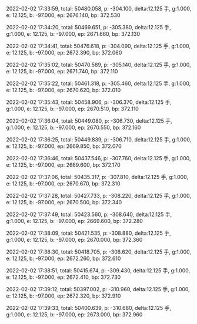 2022-02-02 17:33:59, total: 50480.058, p: -304.100, delta:12.125 手, g:1.000, e: 12.125, b: -97.000, ep: 2676.140, bp: 372.530

2022-02-02 17:34:20, total: 50469.651, p: -305.380, delta:12.125 手, g:1.000, e: 12.125, b: -97.000, ep: 2671.660, bp: 372.130

2022-02-02 17:34:41, total: 50476.618, p: -304.090, delta:12.125 手, g:1.000, e: 12.125, b: -97.000, ep: 2672.390, bp: 372.060

2022-02-02 17:35:02, total: 50470.589, p: -305.140, delta:12.125 手, g:1.000, e: 12.125, b: -97.000, ep: 2671.740, bp: 372.110

2022-02-02 17:35:22, total: 50461.318, p: -305.460, delta:12.125 手, g:1.000, e: 12.125, b: -97.000, ep: 2670.620, bp: 372.010

2022-02-02 17:35:43, total: 50458.906, p: -306.370, delta:12.125 手, g:1.000, e: 12.125, b: -97.000, ep: 2670.510, bp: 372.110

2022-02-02 17:36:04, total: 50449.080, p: -306.730, delta:12.125 手, g:1.000, e: 12.125, b: -97.000, ep: 2670.550, bp: 372.160

2022-02-02 17:36:25, total: 50449.839, p: -306.710, delta:12.125 手, g:1.000, e: 12.125, b: -97.000, ep: 2669.850, bp: 372.070

2022-02-02 17:36:46, total: 50437.546, p: -307.760, delta:12.125 手, g:1.000, e: 12.125, b: -97.000, ep: 2669.600, bp: 372.170

2022-02-02 17:37:06, total: 50435.317, p: -307.810, delta:12.125 手, g:1.000, e: 12.125, b: -97.000, ep: 2670.670, bp: 372.310

2022-02-02 17:37:28, total: 50427.733, p: -308.220, delta:12.125 手, g:1.000, e: 12.125, b: -97.000, ep: 2670.500, bp: 372.340

2022-02-02 17:37:49, total: 50423.560, p: -308.640, delta:12.125 手, g:1.000, e: 12.125, b: -97.000, ep: 2669.600, bp: 372.280

2022-02-02 17:38:09, total: 50421.535, p: -308.880, delta:12.125 手, g:1.000, e: 12.125, b: -97.000, ep: 2670.000, bp: 372.360

2022-02-02 17:38:30, total: 50418.705, p: -308.620, delta:12.125 手, g:1.000, e: 12.125, b: -97.000, ep: 2672.260, bp: 372.610

2022-02-02 17:38:51, total: 50415.674, p: -309.430, delta:12.125 手, g:1.000, e: 12.125, b: -97.000, ep: 2672.410, bp: 372.730

2022-02-02 17:39:12, total: 50397.002, p: -310.960, delta:12.125 手, g:1.000, e: 12.125, b: -97.000, ep: 2672.320, bp: 372.910

2022-02-02 17:39:33, total: 50400.639, p: -310.680, delta:12.125 手, g:1.000, e: 12.125, b: -97.000, ep: 2673.000, bp: 372.960